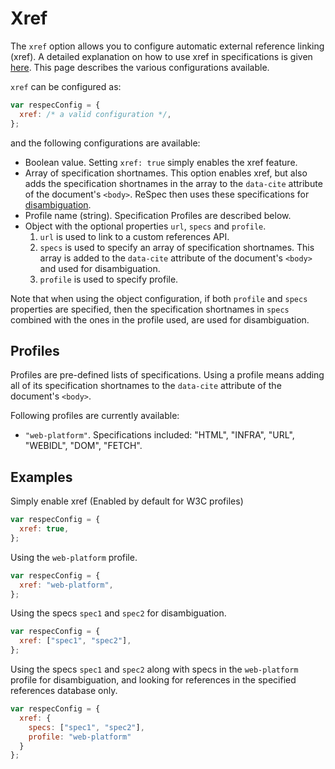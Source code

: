 # Xref

The `xref` option allows you to configure automatic external reference linking (xref). A detailed explanation on how to use xref in specifications is given [here](Auto-linking-external-references). This page describes the various configurations available.  

`xref` can be configured as:
``` js
var respecConfig = {
  xref: /* a valid configuration */,
};
```
and the following configurations are available:

* Boolean value. Setting `xref: true` simply enables the xref feature.
* Array of specification shortnames. This option enables xref, but also adds the specification shortnames in the array to the `data-cite` attribute of the document's `<body>`. ReSpec then uses these specifications for [disambiguation](https://github.com/w3c/respec/wiki/Auto-linking-external-references#handling-ambiguity).
* Profile name (string). Specification Profiles are described below.
* Object with the optional properties `url`, `specs` and `profile`. 
  1. `url` is used to link to a custom references API. 
  2. `specs` is used to specify an array of specification shortnames. This array is added to the `data-cite` attribute of the document's `<body>` and used for disambiguation.
  3. `profile` is used to specify profile. 

Note that when using the object configuration, if both `profile` and `specs` properties are specified, then the specification shortnames in `specs` combined with the ones in the profile used, are used for disambiguation.

## Profiles

Profiles are pre-defined lists of specifications. Using a profile means adding all of its specification shortnames to the `data-cite` attribute of the document's `<body>`. 

Following profiles are currently available:

- `"web-platform"`. Specifications included: "HTML", "INFRA", "URL", "WEBIDL", "DOM", "FETCH".

## Examples

Simply enable xref (Enabled by default for W3C profiles)
``` js
var respecConfig = {
  xref: true,
};
```

Using the `web-platform` profile. 
``` js
var respecConfig = {
  xref: "web-platform",
};
```

Using the specs `spec1` and `spec2` for disambiguation.
``` js
var respecConfig = {
  xref: ["spec1", "spec2"],
};
```

Using the specs `spec1` and `spec2` along with specs in the `web-platform` profile for disambiguation, and looking for references in the specified references database only.

``` js
var respecConfig = {
  xref: {
    specs: ["spec1", "spec2"],
    profile: "web-platform"
  }
};
```
